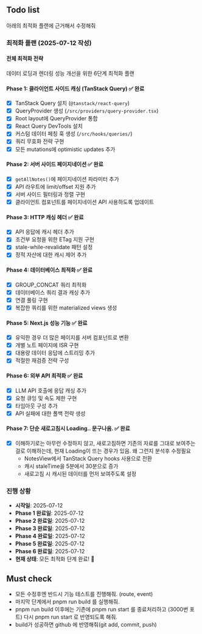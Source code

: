## Todo list

아래의 최적화 플랜에 근거해서 수정해줘

### 최적화 플랜 (2025-07-12 작성)

#### 전체 최적화 전략
데이터 로딩과 렌더링 성능 개선을 위한 6단계 최적화 플랜

#### Phase 1: 클라이언트 사이드 캐싱 (TanStack Query) ✅ 완료
- [x] TanStack Query 설치 (`@tanstack/react-query`)
- [x] QueryProvider 생성 (`/src/providers/query-provider.tsx`)
- [x] Root layout에 QueryProvider 통합
- [x] React Query DevTools 설치
- [x] 커스텀 데이터 페칭 훅 생성 (`/src/hooks/queries/`)
- [x] 쿼리 무효화 전략 구현
- [x] 모든 mutations에 optimistic updates 추가

#### Phase 2: 서버 사이드 페이지네이션 ✅ 완료
- [x] `getAllNotes()`에 페이지네이션 파라미터 추가
- [x] API 라우트에 limit/offset 지원 추가
- [x] 서버 사이드 필터링과 정렬 구현
- [x] 클라이언트 컴포넌트를 페이지네이션 API 사용하도록 업데이트

#### Phase 3: HTTP 캐싱 헤더 ✅ 완료
- [x] API 응답에 캐시 헤더 추가
- [x] 조건부 요청을 위한 ETag 지원 구현
- [x] stale-while-revalidate 패턴 설정
- [x] 정적 자산에 대한 캐시 제어 추가

#### Phase 4: 데이터베이스 최적화 ✅ 완료
- [x] GROUP_CONCAT 쿼리 최적화
- [x] 데이터베이스 쿼리 결과 캐싱 추가
- [x] 연결 풀링 구현
- [x] 복잡한 쿼리를 위한 materialized views 생성

#### Phase 5: Next.js 성능 기능 ✅ 완료
- [x] 유익한 경우 더 많은 페이지를 서버 컴포넌트로 변환
- [x] 개별 노트 페이지에 ISR 구현
- [x] 대용량 데이터 응답에 스트리밍 추가
- [x] 적절한 재검증 전략 구성

#### Phase 6: 외부 API 최적화 ✅ 완료
- [x] LLM API 호출에 응답 캐싱 추가
- [x] 요청 큐잉 및 속도 제한 구현
- [x] 타임아웃 구성 추가
- [x] API 실패에 대한 폴백 전략 생성

#### Phase 7: 단순 새로고침시 Loading.. 문구나옴. ✅ 완료

- [x] 이해하기로는 아무런 수정하지 않고, 새로고침하면 기존의 자료를 그대로 보여주는걸로 이해하는데, 현재 Loading이 뜨는 경우가 있음. 왜 그런지 분석후 수정필요
  - NotesView에서 TanStack Query hooks 사용으로 전환
  - 캐시 staleTime을 5분에서 30분으로 증가
  - 새로고침 시 캐시된 데이터를 먼저 보여주도록 설정

### 진행 상황
- **시작일**: 2025-07-12
- **Phase 1 완료일**: 2025-07-12
- **Phase 2 완료일**: 2025-07-12
- **Phase 3 완료일**: 2025-07-12
- **Phase 4 완료일**: 2025-07-12
- **Phase 5 완료일**: 2025-07-12
- **Phase 6 완료일**: 2025-07-12
- **현재 상태**: 모든 최적화 단계 완료! 🎉

## Must check
- 모든 수정후엔 반드시 기능 테스트를 진행해줘. (route, event)
- 마지막 단계에서 pnpm run build 를 실행해줘.
- pnpm run build 이후에는 기존에 pnpm run start 를 종료처리하고 (3000번 포트) 다시 pnpm run start 로 반영되도록 해줘.
- build가 성공하면 github 에 반영해줘(git add, commit, push)
